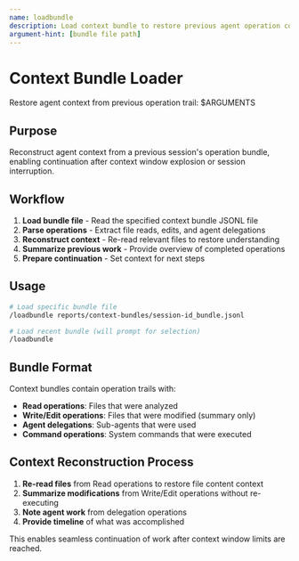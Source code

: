 ```yaml
---
name: loadbundle
description: Load context bundle to restore previous agent operation context
argument-hint: [bundle file path]
---
```


# Context Bundle Loader

Restore agent context from previous operation trail: $ARGUMENTS

## Purpose
Reconstruct agent context from a previous session's operation bundle, enabling continuation after context window explosion or session interruption.

## Workflow
1. **Load bundle file** - Read the specified context bundle JSONL file
2. **Parse operations** - Extract file reads, edits, and agent delegations
3. **Reconstruct context** - Re-read relevant files to restore understanding
4. **Summarize previous work** - Provide overview of completed operations
5. **Prepare continuation** - Set context for next steps

## Usage
```bash
# Load specific bundle file
/loadbundle reports/context-bundles/session-id_bundle.jsonl

# Load recent bundle (will prompt for selection)
/loadbundle
```

## Bundle Format
Context bundles contain operation trails with:
- **Read operations**: Files that were analyzed
- **Write/Edit operations**: Files that were modified (summary only)
- **Agent delegations**: Sub-agents that were used
- **Command operations**: System commands that were executed

## Context Reconstruction Process
1. **Re-read files** from Read operations to restore file content context
2. **Summarize modifications** from Write/Edit operations without re-executing
3. **Note agent work** from delegation operations
4. **Provide timeline** of what was accomplished

This enables seamless continuation of work after context window limits are reached.